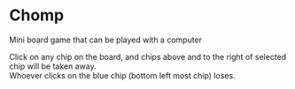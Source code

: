# Chomp
Mini board game that can be played with a computer

Click on any chip on the board, and chips above and to the right of selected chip will be taken away.  
Whoever clicks on the blue chip (bottom left most chip) loses.
